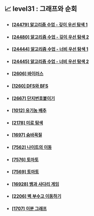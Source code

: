 ## 📈 level31 : 그래프와 순회
- #### [[24479] 알고리즘 수업 - 깊이 우선 탐색 1](https://www.acmicpc.net/problem/24479)
- #### [[24480] 알고리즘 수업 - 깊이 우선 탐색 2](https://www.acmicpc.net/problem/24480)
- #### [[24444] 알고리즘 수업 - 너비 우선 탐색 1](https://www.acmicpc.net/problem/24444)
- #### [[24445] 알고리즘 수업 - 너비 우선 탐색 2](https://www.acmicpc.net/problem/24445)
- #### [[2606] 바이러스](https://www.acmicpc.net/problem/2606)
- #### [[1260] DFS와 BFS](https://www.acmicpc.net/problem/1260)
- #### [[2667] 단지번호붙이기](https://www.acmicpc.net/problem/2667)
- #### [[1012] 유기농 배추](https://www.acmicpc.net/problem/1012)
- #### [[2178] 미로 탐색](https://www.acmicpc.net/problem/2178)
- #### [[1697] 숨바꼭질](https://www.acmicpc.net/problem/1697)
- #### [[7562] 나이트의 이동](https://www.acmicpc.net/problem/7562)
- #### [[7576] 토마토](https://www.acmicpc.net/problem/7576)
- #### [[7569] 토마토](https://www.acmicpc.net/problem/7569)
- #### [[16928] 뱀과 사다리 게임](https://www.acmicpc.net/problem/16928)
- #### [[2206] 벽 부수고 이동하기](https://www.acmicpc.net/problem/2206)
- #### [[1707] 이분 그래프](https://www.acmicpc.net/problem/1707)